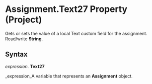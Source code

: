 
# Assignment.Text27 Property (Project)

Gets or sets the value of a local Text custom field for the assignment. Read/write  **String**.


## Syntax

 _expression_. **Text27**

 _expression_A variable that represents an  **Assignment** object.

